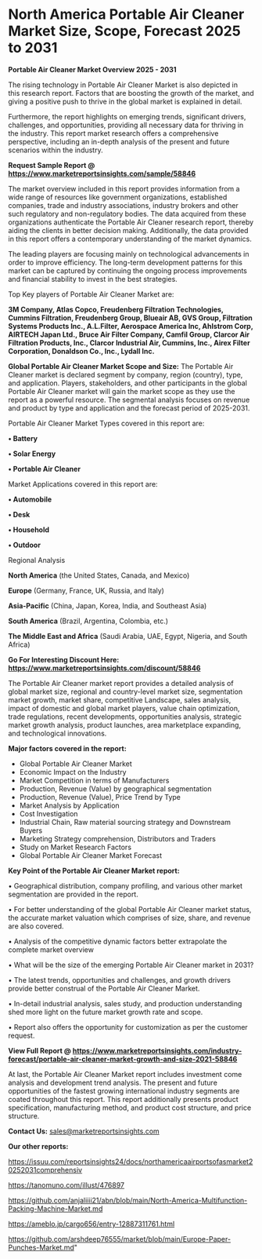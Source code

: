 # North America Portable Air Cleaner Market Size, Scope, Forecast 2025 to 2031

<Strong> Portable Air Cleaner Market Overview 2025 - 2031</strong>

The rising technology in Portable Air Cleaner Market is also depicted in this research report. Factors that are boosting the growth of the market, and giving a positive push to thrive in the global market is explained in detail.

Furthermore, the report highlights on emerging trends, significant drivers, challenges, and opportunities, providing all necessary data for thriving in the industry. This report market research offers a comprehensive perspective, including an in-depth analysis of the present and future scenarios within the industry.

<strong>Request Sample Report @ <a href=https://www.marketreportsinsights.com/sample/58846>https://www.marketreportsinsights.com/sample/58846</a></strong>

The market overview included in this report provides information from a wide range of resources like government organizations, established companies, trade and industry associations, industry brokers and other such regulatory and non-regulatory bodies. The data acquired from these organizations authenticate the Portable Air Cleaner research report, thereby aiding the clients in better decision making. Additionally, the data provided in this report offers a contemporary understanding of the market dynamics.

The leading players are focusing mainly on technological advancements in order to improve efficiency. The long-term development patterns for this market can be captured by continuing the ongoing process improvements and financial stability to invest in the best strategies.

Top Key players of Portable Air Cleaner Market are:

<strong>3M Company, Atlas Copco, Freudenberg Filtration Technologies, Cummins Filtration, Freudenberg Group, Blueair AB, GVS Group, Filtration Systems Products Inc., A.L.Filter, Aerospace America Inc, Ahlstrom Corp, AIRTECH Japan Ltd., Bruce Air Filter Company, Camfil Group, Clarcor Air Filtration Products, Inc., Clarcor Industrial Air, Cummins, Inc., Airex Filter Corporation, Donaldson Co., Inc., Lydall Inc.</strong>

<strong><b>Global Portable Air Cleaner Market Scope and Size:</b></strong>
The Portable Air Cleaner market is declared segment by company, region (country), type, and application. Players, stakeholders, and other participants in the global Portable Air Cleaner market will gain the market scope as they use the report as a powerful resource. The segmental analysis focuses on revenue and product by type and application and the forecast period of 2025-2031.

Portable Air Cleaner Market Types covered in this report are:

<strong>• Battery

• Solar Energy

• Portable Air Cleaner</strong>

Market Applications covered in this report are:

<strong>• Automobile

• Desk

• Household

• Outdoor</strong> 

Regional Analysis

<strong>North America</strong> (the United States, Canada, and Mexico)

<strong>Europe</strong> (Germany, France, UK, Russia, and Italy)

<strong>Asia-Pacific</strong> (China, Japan, Korea, India, and Southeast Asia)

<strong>South America</strong> (Brazil, Argentina, Colombia, etc.)

<strong>The Middle East and Africa</strong> (Saudi Arabia, UAE, Egypt, Nigeria, and South Africa)

<strong>Go For Interesting Discount Here: <a href=https://www.marketreportsinsights.com/discount/58846>https://www.marketreportsinsights.com/discount/58846</a></strong>

The Portable Air Cleaner market report provides a detailed analysis of global market size, regional and country-level market size, segmentation market growth, market share, competitive Landscape, sales analysis, impact of domestic and global market players, value chain optimization, trade regulations, recent developments, opportunities analysis, strategic market growth analysis, product launches, area marketplace expanding, and technological innovations.

<strong><b>Major factors covered in the report:</b></strong>
<ul>
  <li>Global Portable Air Cleaner Market </li>
  <li>Economic Impact on the Industry</li>
  <li>Market Competition in terms of Manufacturers</li>
  <li>Production, Revenue (Value) by geographical segmentation</li>
  <li>Production, Revenue (Value), Price Trend by Type</li>
  <li>Market Analysis by Application</li>
  <li>Cost Investigation</li>
  <li>Industrial Chain, Raw material sourcing strategy and Downstream Buyers</li>
  <li>Marketing Strategy comprehension, Distributors and Traders</li>
  <li>Study on Market Research Factors</li>
  <li>Global Portable Air Cleaner Market Forecast</li>
</ul>

<strong><b>Key Point of the Portable Air Cleaner Market report:</b></strong>

• Geographical distribution, company profiling, and various other market segmentation are provided in the report.

• For better understanding of the global Portable Air Cleaner market status, the accurate market valuation which comprises of size, share, and revenue are also covered.

• Analysis of the competitive dynamic factors better extrapolate the complete market overview

• What will be the size of the emerging Portable Air Cleaner market in 2031?

• The latest trends, opportunities and challenges, and growth drivers provide better construal of the Portable Air Cleaner Market.

• In-detail industrial analysis, sales study, and production understanding shed more light on the future market growth rate and scope.

• Report also offers the opportunity for customization as per the customer request.

<strong><b>View Full Report @ <a href=https://www.marketreportsinsights.com/industry-forecast/portable-air-cleaner-market-growth-and-size-2021-58846>https://www.marketreportsinsights.com/industry-forecast/portable-air-cleaner-market-growth-and-size-2021-58846</a></b></strong>


At last, the Portable Air Cleaner Market report includes investment come analysis and development trend analysis. The present and future opportunities of the fastest growing international industry segments are coated throughout this report. This report additionally presents product specification, manufacturing method, and product cost structure, and price structure.

<strong>Contact Us:</strong>
sales@marketreportsinsights.com

<strong>Our other reports:</strong>

<a href=https://issuu.com/reportsinsights24/docs/northamericaairportsofasmarket20252031comprehensiv>https://issuu.com/reportsinsights24/docs/northamericaairportsofasmarket20252031comprehensiv</a>

<a href=https://tanomuno.com/illust/476897>https://tanomuno.com/illust/476897</a>

<a href=https://github.com/anjaliiii21/abn/blob/main/North-America-Multifunction-Packing-Machine-Market.md>https://github.com/anjaliiii21/abn/blob/main/North-America-Multifunction-Packing-Machine-Market.md</a>

<a href=https://ameblo.jp/cargo656/entry-12887311761.html>https://ameblo.jp/cargo656/entry-12887311761.html</a>

<a href=https://github.com/arshdeep76555/market/blob/main/Europe-Paper-Punches-Market.md>https://github.com/arshdeep76555/market/blob/main/Europe-Paper-Punches-Market.md</a>"
